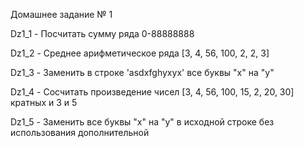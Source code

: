 Домашнее задание № 1

Dz1_1 - Посчитать сумму ряда 0-88888888

Dz1_2 - Среднее арифметическое ряда [3, 4, 56, 100, 2, 2, 3]

Dz1_3 - Заменить в строке 'asdxfghyxyx' все буквы "x" на "y"

Dz1_4 - Сосчитать произведение чисел [3, 4, 56, 100, 15, 2, 20, 30] кратных и 3 и 5

Dz1_5 - Заменить все буквы "x" на "y" в исходной строке без использования дополнительной


